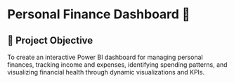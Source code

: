 # Personal Finance Dashboard 💸

## 📌 Project Objective

To create an interactive Power BI dashboard for managing personal finances, tracking income and expenses, identifying spending patterns, and visualizing financial health through dynamic visualizations and KPIs.

